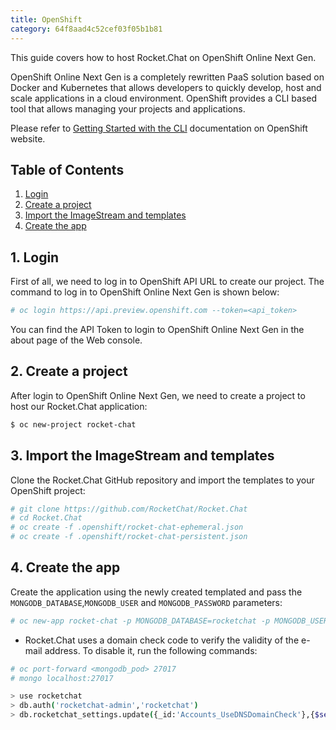 ```yaml
---
title: OpenShift
category: 64f8aad4c52cef03f05b1b81
---
```



This guide covers how to host Rocket.Chat on OpenShift Online Next Gen.

OpenShift Online Next Gen is a completely rewritten PaaS solution based on Docker and Kubernetes that allows developers to quickly develop, host and scale applications in a cloud environment. OpenShift provides a CLI based tool that allows managing your projects and applications.

Please refer to [Getting Started with the CLI](https://docs.openshift.com/container-platform/4.7/cli\_reference/openshift\_cli/getting-started-cli.html) documentation on OpenShift website.

## Table of Contents

1. [Login](openshift.md#1-login)
2. [Create a project](openshift.md#2-create-a-project)
3. [Import the ImageStream and templates](openshift.md#3-import-the-imagestream-and-templates)
4. [Create the app](openshift.md#4-create-the-app)

## 1. Login

First of all, we need to log in to OpenShift API URL to create our project. The command to log in to OpenShift Online Next Gen is shown below:

```bash
# oc login https://api.preview.openshift.com --token=<api_token>
```

You can find the API Token to login to OpenShift Online Next Gen in the about page of the Web console.

## 2. Create a project

After login to OpenShift Online Next Gen, we need to create a project to host our Rocket.Chat application:

```bash
$ oc new-project rocket-chat
```

## 3. Import the ImageStream and templates

Clone the Rocket.Chat GitHub repository and import the templates to your OpenShift project:

```bash
# git clone https://github.com/RocketChat/Rocket.Chat
# cd Rocket.Chat
# oc create -f .openshift/rocket-chat-ephemeral.json
# oc create -f .openshift/rocket-chat-persistent.json
```

## 4. Create the app

Create the application using the newly created templated and pass the `MONGODB_DATABASE`,`MONGODB_USER` and `MONGODB_PASSWORD` parameters:

```bash
# oc new-app rocket-chat -p MONGODB_DATABASE=rocketchat -p MONGODB_USER=rocketchat-admin -p MONGODB_PASSWORD=rocketchat
```

* Rocket.Chat uses a domain check code to verify the validity of the e-mail address. To disable it, run the following commands:

```bash
# oc port-forward <mongodb_pod> 27017
# mongo localhost:27017

> use rocketchat
> db.auth('rocketchat-admin','rocketchat')
> db.rocketchat_settings.update({_id:'Accounts_UseDNSDomainCheck'},{$set:{value:false}})
```
